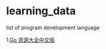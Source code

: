 # learning_data
 list of program development language
 
1.[Go 资源大全中文版](https://github.com/jobbole/awesome-go-cn)
